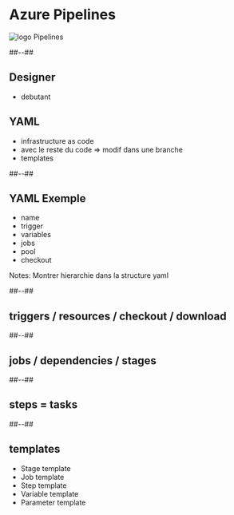 <!-- .slide: class="transition bg-blue" -->

# Azure Pipelines
![logo](./assets/images/services/pipelines/logo.svg)
Pipelines

##--##
## Designer
- debutant

## YAML
- infrastructure as code
- avec le reste du code
    => modif dans une branche
- templates

##--##

## YAML Exemple
- name
- trigger
- variables
- jobs
- pool
- checkout

Notes:
Montrer hierarchie dans la structure yaml

##--##

## triggers / resources / checkout / download

##--##

## jobs / dependencies  / stages

##--##
## steps = tasks

##--##
## templates

- Stage template
- Job template
- Step template
- Variable template
- Parameter template